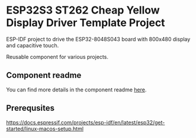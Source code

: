 # ESP32S3 ST262 Cheap Yellow Display Driver Template Project

ESP-IDF project to drive the ESP32-8048S043 board with 800x480 display and capacitive touch.

Reusable component for various projects.

## Component readme 

You can find more details in the component readme [here](st7262/components/esp_lcd_st7262/README.md).

## Prerequsites 

https://docs.espressif.com/projects/esp-idf/en/latest/esp32/get-started/linux-macos-setup.html